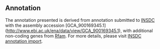 
Annotation
----------

The annotation presented is derived from annotation submitted to
[INSDC](http://www.insdc.org) with the assembly accession [GCA\_900169345.1]
(http://www.ebi.ac.uk/ena/data/view/GCA_900169345.1),
with additional non-coding genes from
[Rfam](http://rfam.xfam.org/). For more details, please visit [INSDC
annotation import](http://ensemblgenomes.org/info/data/insdc_annotation).
